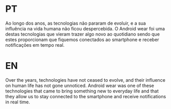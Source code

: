# PT

Ao longo dos anos, as tecnologias não pararam de evoluir, e a sua influência na vida humana não ficou despercebida.
O Android wear foi uma destas tecnologias que vieram trazer algo novo ao quotidiano sendo que estes proporcionam que fiquemos conectados ao smartphone e receber notificações em tempo real.

# EN
Over the years, technologies have not ceased to evolve, and their influence on human life has not gone unnoticed.
Android wear was one of these technologies that came to bring something new to everyday life and that they allow us to stay connected to the smartphone and receive notifications in real time.
